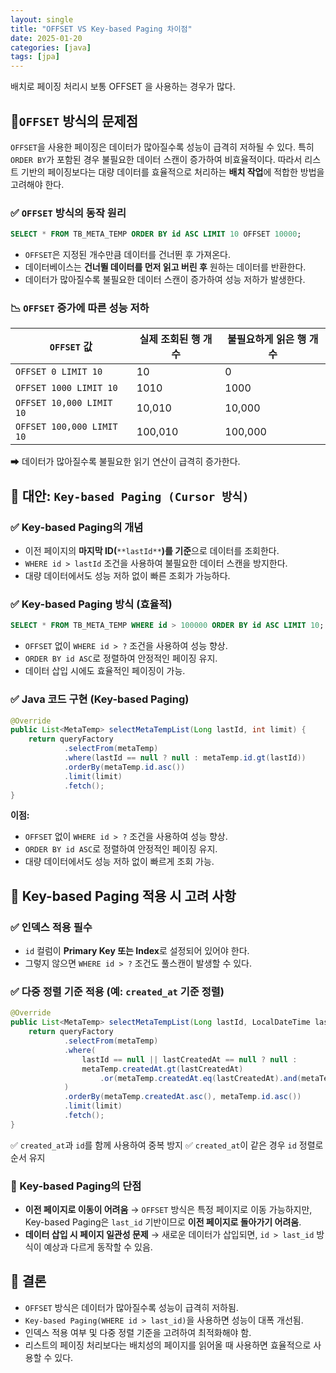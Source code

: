 ```yaml
---
layout: single
title: "OFFSET VS Key-based Paging 차이점"
date: 2025-01-20
categories: [java]
tags: [jpa]
---
```


배치로 페이징 처리시 보통 OFFSET 을 사용하는 경우가 많다. 

## 🚨`OFFSET` 방식의 문제점

`OFFSET`을 사용한 페이징은 데이터가 많아질수록 성능이 급격히 저하될 수 있다. 특히 `ORDER BY`가 포함된 경우 불필요한 데이터 스캔이 증가하여 비효율적이다. 따라서 리스트 기반의 페이징보다는 대량 데이터를 효율적으로 처리하는 **배치 작업**에 적합한 방법을 고려해야 한다.

### ✅ `OFFSET` 방식의 동작 원리

```sql 
SELECT * FROM TB_META_TEMP ORDER BY id ASC LIMIT 10 OFFSET 10000;
```

- `OFFSET`은 지정된 개수만큼 데이터를 건너뛴 후 가져온다.
- 데이터베이스는 **건너뛸 데이터를 먼저 읽고 버린 후** 원하는 데이터를 반환한다.
- 데이터가 많아질수록 불필요한 데이터 스캔이 증가하여 성능 저하가 발생한다.

### 📉 `OFFSET` 증가에 따른 성능 저하

| `OFFSET` 값               | 실제 조회된 행 개수 | 불필요하게 읽은 행 개수 |
| ------------------------- | ------------------- | ----------------------- |
| `OFFSET 0 LIMIT 10`       | 10                  | 0                       |
| `OFFSET 1000 LIMIT 10`    | 1010                | 1000                    |
| `OFFSET 10,000 LIMIT 10`  | 10,010              | 10,000                  |
| `OFFSET 100,000 LIMIT 10` | 100,010             | 100,000                 |

➡ 데이터가 많아질수록 불필요한 읽기 연산이 급격히 증가한다.

## 🚀 대안: `Key-based Paging (Cursor 방식)`

### ✅ Key-based Paging의 개념

- 이전 페이지의 **마지막 ID(**`**lastId**`**)를 기준**으로 데이터를 조회한다.
- `WHERE id > lastId` 조건을 사용하여 불필요한 데이터 스캔을 방지한다.
- 대량 데이터에서도 성능 저하 없이 빠른 조회가 가능하다.

### ✅ Key-based Paging 방식 (효율적)

```sql
SELECT * FROM TB_META_TEMP WHERE id > 100000 ORDER BY id ASC LIMIT 10;
```

- `OFFSET` 없이 `WHERE id > ?` 조건을 사용하여 성능 향상.
- `ORDER BY id ASC`로 정렬하여 안정적인 페이징 유지.
- 데이터 삽입 시에도 효율적인 페이징이 가능.

### ✅ Java 코드 구현 (Key-based Paging)

```java
@Override
public List<MetaTemp> selectMetaTempList(Long lastId, int limit) {
    return queryFactory
            .selectFrom(metaTemp)
            .where(lastId == null ? null : metaTemp.id.gt(lastId))
            .orderBy(metaTemp.id.asc())
            .limit(limit)
            .fetch();
}
```

 **이점:**

- `OFFSET` 없이 `WHERE id > ?` 조건을 사용하여 성능 향상.
- `ORDER BY id ASC`로 정렬하여 안정적인 페이징 유지.
- 대량 데이터에서도 성능 저하 없이 빠르게 조회 가능.

## 📌 Key-based Paging 적용 시 고려 사항

### ✅ 인덱스 적용 필수

- `id` 컬럼이 **Primary Key 또는 Index**로 설정되어 있어야 한다.
- 그렇지 않으면 `WHERE id > ?` 조건도 풀스캔이 발생할 수 있다.

### ✅ 다중 정렬 기준 적용 (예: `created_at` 기준 정렬)

```java
@Override
public List<MetaTemp> selectMetaTempList(Long lastId, LocalDateTime lastCreatedAt, int limit) {
    return queryFactory
            .selectFrom(metaTemp)
            .where(
                lastId == null || lastCreatedAt == null ? null :
                metaTemp.createdAt.gt(lastCreatedAt)
                    .or(metaTemp.createdAt.eq(lastCreatedAt).and(metaTemp.id.gt(lastId)))
            )
            .orderBy(metaTemp.createdAt.asc(), metaTemp.id.asc())
            .limit(limit)
            .fetch();
}
```

✅ `created_at`과 `id`를 함께 사용하여 중복 방지 ✅ `created_at`이 같은 경우 `id` 정렬로 순서 유지

### 🚨 Key-based Paging의 단점

- **이전 페이지로 이동이 어려움** → `OFFSET` 방식은 특정 페이지로 이동 가능하지만, Key-based Paging은 `last_id` 기반이므로 **이전 페이지로 돌아가기 어려움**.
- **데이터 삽입 시 페이지 일관성 문제** → 새로운 데이터가 삽입되면, `id > last_id` 방식이 예상과 다르게 동작할 수 있음.

## 🎯 결론

- `OFFSET` 방식은 데이터가 많아질수록 성능이 급격히 저하됨. 
- `Key-based Paging(WHERE id > last_id)`을 사용하면 성능이 대폭 개선됨. 
- 인덱스 적용 여부 및 다중 정렬 기준을 고려하여 최적화해야 함.
- 리스트의 페이징 처리보다는 배치성의 페이지를 읽어올 때 사용하면 효율적으로 사용할 수 있다. 

